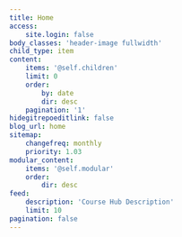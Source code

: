 ```yaml
---
title: Home
access:
    site.login: false
body_classes: 'header-image fullwidth'
child_type: item
content:
    items: '@self.children'
    limit: 0
    order:
        by: date
        dir: desc
    pagination: '1'
hidegitrepoeditlink: false
blog_url: home
sitemap:
    changefreq: monthly
    priority: 1.03
modular_content:
    items: '@self.modular'
    order:
        dir: desc
feed:
    description: 'Course Hub Description'
    limit: 10
pagination: false
---
```


